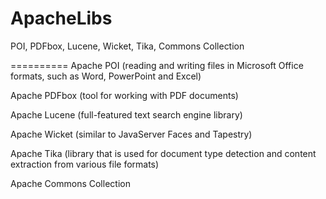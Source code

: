 ApacheLibs
==========

POI, PDFbox, Lucene, Wicket, Tika, Commons Collection

==========
Apache POI (reading and writing files in Microsoft Office formats, such as Word, PowerPoint and Excel)

Apache PDFbox (tool for working with PDF documents)

Apache Lucene (full-featured text search engine library)

Apache Wicket (similar to JavaServer Faces and Tapestry)

Apache Tika (library that is used for document type detection and content extraction from various file formats)

Apache Commons Collection
